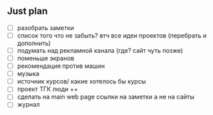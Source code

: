 ## Just plan
- [ ] разобрать заметки
- [ ] список того что не забыть? втч все идеи проектов (перебрать и дополнить)
- [ ] подумать над рекламной канала (где? сайт чуть позже)
- [ ] поменьше экранов
- [ ] рекомендация против машин
- [ ] музыка
- [ ] источник курсов/ какие хотелось бы курсы
- [ ] проект ТГК люди ++
- [ ] сделать на main web page ссылки на заметки а не на сайты
- [ ] журнал
